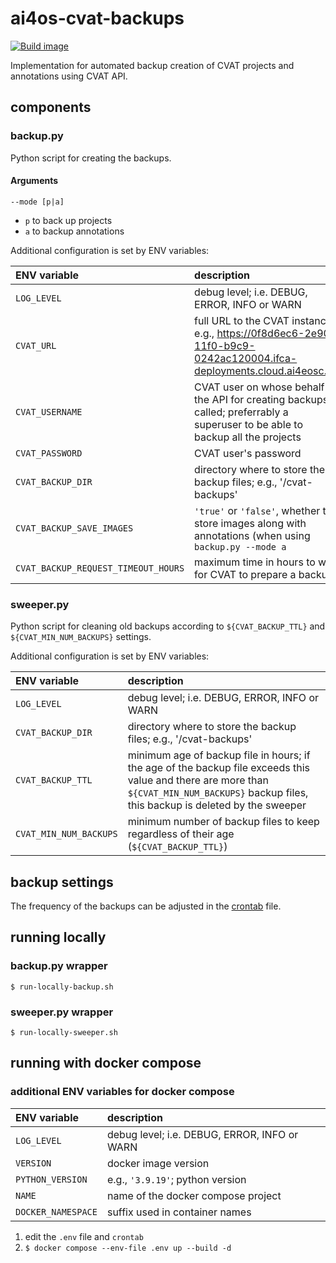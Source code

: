 # ai4os-cvat-backups

[![Build image](https://github.com/ai4os/ai4os-cvat-backups/actions/workflows/ai4os-docker.yml/badge.svg)](https://github.com/ai4os/ai4os-cvat-backups/actions/workflows/ai4os-docker.yml)

Implementation for automated backup creation of CVAT projects and annotations using CVAT API.

## components

### backup.py
Python script for creating the backups.

#### Arguments
`--mode [p|a]`

* `p` to back up projects
* `a` to backup annotations

Additional configuration is set by ENV variables:

| ENV variable   | description |
|:----------|:------------|
| `LOG_LEVEL` | debug level; i.e. DEBUG, ERROR, INFO or WARN |
| `CVAT_URL` | full URL to the CVAT instance; e.g., https://0f8d6ec6-2e90-11f0-b9c9-0242ac120004.ifca-deployments.cloud.ai4eosc.eu |
| `CVAT_USERNAME` | CVAT user on whose behalf is the API for creating backups called; preferrably a superuser to be able to backup all the projects |
| `CVAT_PASSWORD` | CVAT user's password |
| `CVAT_BACKUP_DIR` | directory where to store the backup files; e.g., '/cvat-backups' |
| `CVAT_BACKUP_SAVE_IMAGES` | `'true'` or `'false'`, whether to store images along with annotations (when using `backup.py --mode a` |
| `CVAT_BACKUP_REQUEST_TIMEOUT_HOURS` | maximum time in hours to wait for CVAT to prepare a backup |

### sweeper.py
Python script for cleaning old backups according to `${CVAT_BACKUP_TTL}` and `${CVAT_MIN_NUM_BACKUPS}` settings.

Additional configuration is set by ENV variables:

| ENV variable   | description |
|:----------|:------------|
| `LOG_LEVEL` | debug level; i.e. DEBUG, ERROR, INFO or WARN |
| `CVAT_BACKUP_DIR` | directory where to store the backup files; e.g., '/cvat-backups' |
| `CVAT_BACKUP_TTL` | minimum age of backup file in hours; if the age of the backup file exceeds this value and there are more than `${CVAT_MIN_NUM_BACKUPS}` backup files, this backup is deleted by the sweeper |
| `CVAT_MIN_NUM_BACKUPS` | minimum number of backup files to keep regardless of their age (`${CVAT_BACKUP_TTL}`) |

## backup settings
The frequency of the backups can be adjusted in the [crontab](crontab) file.

## running locally

### backup.py wrapper
`$ run-locally-backup.sh`

### sweeper.py wrapper
`$ run-locally-sweeper.sh`

## running with docker compose

### additional ENV variables for docker compose

| ENV variable   | description |
|:----------|:------------|
| `LOG_LEVEL` | debug level; i.e. DEBUG, ERROR, INFO or WARN |
| `VERSION` | docker image version |
| `PYTHON_VERSION` | e.g., `'3.9.19'`; python version |
| `NAME` | name of the docker compose project |
| `DOCKER_NAMESPACE` | suffix used in container names |

1. edit the `.env` file and `crontab`
1. `$ docker compose --env-file .env up --build -d`
